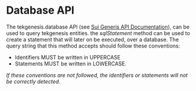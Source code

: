 

# Database API
The tekgenesis.database API (see [Sui Generis API Documentation](../../../javadoc/index.html)), can be used to query tekgenesis entities. 
the *sqlStatement* method can be used to create a statement that will later on be executed, over a database.
The query string that this method accepts should follow these conventions:
* Identifiers MUST be written in UPPERCASE
* Statements MUST be written in LOWERCASE.

*If these conventions are not followed, the identifiers or statements will not be correctly detected.* 
